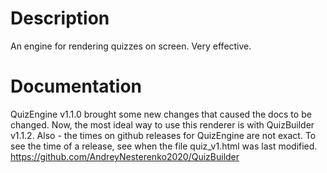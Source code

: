 # Description
An engine for rendering quizzes on screen.
Very effective.
# Documentation
QuizEngine v1.1.0 brought some new changes
that caused the docs to be changed. Now,
the most ideal way to use this renderer is
with QuizBuilder v1.1.2.
Also - the times on github releases for
QuizEngine are not exact. To see the time of
a release, see when the file quiz_v1.html was
last modified.
https://github.com/AndreyNesterenko2020/QuizBuilder
